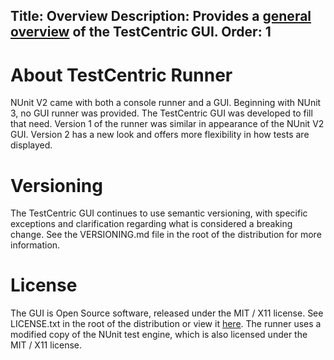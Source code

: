 Title: Overview
Description: Provides a <a href="overview">general overview</a> of the TestCentric GUI.
Order: 1
---
# About TestCentric Runner

NUnit V2 came with both a console runner and a GUI. Beginning with NUnit 3, no GUI runner was provided. The TestCentric GUI was developed to fill that need. Version 1 of the runner was similar in appearance of the NUnit V2 GUI. Version 2 has a new look and offers more flexibility in how tests are displayed.

# Versioning

The TestCentric GUI continues to use semantic versioning, with specific exceptions and clarification regarding what is considered a breaking change. See the VERSIONING.md file in the root of the distribution for more information.

# License

The GUI is Open Source software, released under the MIT / X11 license. See LICENSE.txt in the root of the distribution or view it [here](./license.html). The runner uses a modified copy of the NUnit test engine, which is also licensed under the MIT / X11 license.
